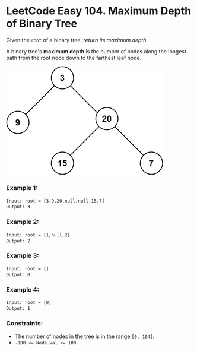 # LeetCode Easy 104. Maximum Depth of Binary Tree
Given the `root` of a binary tree, *return its maximum depth*.

A binary tree's **maximum depth** is the number of nodes along the longest path from the root node down to the farthest leaf node.

![tmp-tree](images/tmp-tree.jpg)

### Example 1:
```
Input: root = [3,9,20,null,null,15,7]
Output: 3
```

### Example 2:
```
Input: root = [1,null,2]
Output: 2
```

### Example 3:
```
Input: root = []
Output: 0
```

### Example 4:
```
Input: root = [0]
Output: 1
``` 

### Constraints:

* The number of nodes in the tree is in the range `[0, 104]`.
* `-100 <= Node.val <= 100`